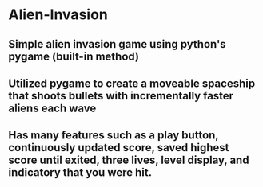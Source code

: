 # Alien-Invasion

## Simple alien invasion game using python's pygame (built-in method)
## Utilized pygame to create a moveable spaceship that shoots bullets with incrementally faster aliens each wave
## Has many features such as a play button, continuously updated score, saved highest score until exited, three lives, level display, and indicatory that you were hit.
